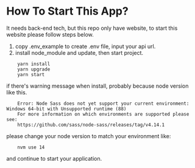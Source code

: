 # How To Start This App?

It needs back-end tech, but this repo only have website, to start this website please follow steps below.

1. copy .env_example to create .env file, input your api url.
2. install node_module and update, then start project.

```
    yarn install
    yarn upgrade
    yarn start
```

if there's warning message when install, probably because node version like this.

```
    Error: Node Sass does not yet support your current environment: Windows 64-bit with Unsupported runtime (88)
    For more information on which environments are supported please see:
    https://github.com/sass/node-sass/releases/tag/v4.14.1
```

please change your node version to match your environment like:

```
    nvm use 14
```

and continue to start your application.
